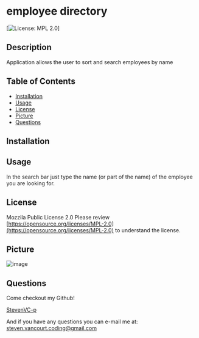 
# employee directory

[![License: MPL 2.0](https://img.shields.io/badge/License-MPL%202.0-brightgreen.svg)]

## Description
Application allows the user to sort and search employees by name

##  Table of Contents

* [Installation](#Installation)
* [Usage](#Usage)
* [License](#License)
* [Picture](#Picture)
* [Questions](#Questions)

## Installation


## Usage
In the search bar just type the name (or part of the name) of the employee you are looking for.

## License
Mozzila Public License 2.0
Please review [https://opensource.org/licenses/MPL-2.0](https://opensource.org/licenses/MPL-2.0) to understand the license.

## Picture
![image](https://user-images.githubusercontent.com/77998885/117557700-7a849380-b03b-11eb-9170-3f230e68ee09.png)

## Questions
Come checkout my Github!

[StevenVC-p](https://www.github/StevenVC-p)

And if you have any questions you can e-mail me at:
[steven.vancourt.coding@gmail.com](steven.vancourt.coding@gmail.com)
